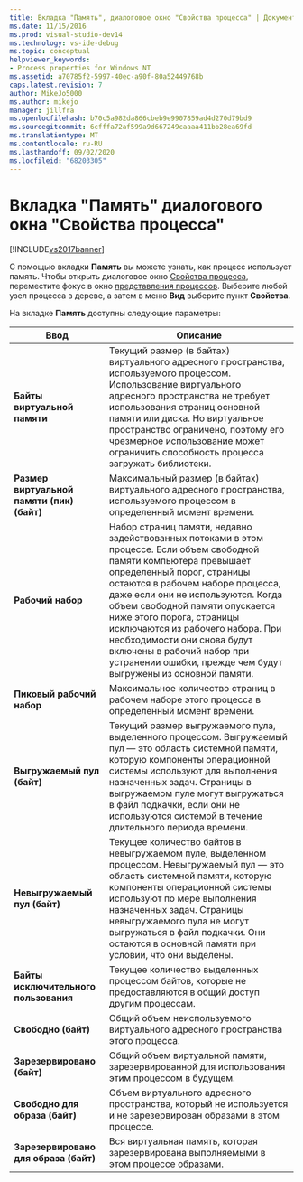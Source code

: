 ```yaml
---
title: Вкладка "Память", диалоговое окно "Свойства процесса" | Документация Майкрософт
ms.date: 11/15/2016
ms.prod: visual-studio-dev14
ms.technology: vs-ide-debug
ms.topic: conceptual
helpviewer_keywords:
- Process properties for Windows NT
ms.assetid: a70785f2-5997-40ec-a90f-80a52449768b
caps.latest.revision: 7
author: MikeJo5000
ms.author: mikejo
manager: jillfra
ms.openlocfilehash: b70c5a982da866cbeb9e9907859ad4d270d79bd9
ms.sourcegitcommit: 6cfffa72af599a9d667249caaaa411bb28ea69fd
ms.translationtype: MT
ms.contentlocale: ru-RU
ms.lasthandoff: 09/02/2020
ms.locfileid: "68203305"
---
```

# <a name="memory-tab-process-properties-dialog-box"></a>Вкладка "Память" диалогового окна "Свойства процесса"
[!INCLUDE[vs2017banner](../includes/vs2017banner.md)]

С помощью вкладки **Память** вы можете узнать, как процесс использует память. Чтобы открыть диалоговое окно [Свойства процесса](../debugger/process-properties-dialog-box.md), переместите фокус в окно [представления процессов](../debugger/processes-view.md). Выберите любой узел процесса в дереве, а затем в меню **Вид** выберите пункт **Свойства**.  
  
 На вкладке **Память** доступны следующие параметры:  
  
|Ввод|Описание|  
|-----------|-----------------|  
|**Байты виртуальной памяти**|Текущий размер (в байтах) виртуального адресного пространства, используемого процессом. Использование виртуального адресного пространства не требует использования страниц основной памяти или диска. Но виртуальное пространство ограничено, поэтому его чрезмерное использование может ограничить способность процесса загружать библиотеки.|  
|**Размер виртуальной памяти (пик) (байт)**|Максимальный размер (в байтах) виртуального адресного пространства, используемого процессом в определенный момент времени.|  
|**Рабочий набор**|Набор страниц памяти, недавно задействованных потоками в этом процессе. Если объем свободной памяти компьютера превышает определенный порог, страницы остаются в рабочем наборе процесса, даже если они не используются. Когда объем свободной памяти опускается ниже этого порога, страницы исключаются из рабочего набора. При необходимости они снова будут включены в рабочий набор при устранении ошибки, прежде чем будут выгружены из основной памяти.|  
|**Пиковый рабочий набор**|Максимальное количество страниц в рабочем наборе этого процесса в определенный момент времени.|  
|**Выгружаемый пул (байт)**|Текущий размер выгружаемого пула, выделенного процессом. Выгружаемый пул — это область системной памяти, которую компоненты операционной системы используют для выполнения назначенных задач. Страницы в выгружаемом пуле могут выгружаться в файл подкачки, если они не используются системой в течение длительного периода времени.|  
|**Невыгружаемый пул (байт)**|Текущее количество байтов в невыгружаемом пуле, выделенном процессом. Невыгружаемый пул — это область системной памяти, которую компоненты операционной системы используют по мере выполнения назначенных задач. Страницы невыгружаемого пула не могут выгружаться в файл подкачки. Они остаются в основной памяти при условии, что они выделены.|  
|**Байты исключительного пользования**|Текущее количество выделенных процессом байтов, которые не предоставляются в общий доступ другим процессам.|  
|**Свободно (байт)**|Общий объем неиспользуемого виртуального адресного пространства этого процесса.|  
|**Зарезервировано (байт)**|Общий объем виртуальной памяти, зарезервированной для использования этим процессом в будущем.|  
|**Свободно для образа (байт)**|Объем виртуального адресного пространства, который не используется и не зарезервирован образами в этом процессе.|  
|**Зарезервировано для образа (байт)**|Вся виртуальная память, которая зарезервирована выполняемыми в этом процессе образами.|
